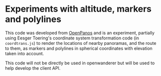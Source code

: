 # Experiments with altitude, markers and polylines

This code was developed from [OpenPanos](https://github.com/nickw1/openpanos) and is an experiment, partially using Eesger Toering's coordinate system transformation code (in `coordtrans.js`) to render the locations of nearby panoramas, and the route to them, as markers and polylines in spherical coordinates with elevation taken into account.

This code will not be directly be used in openwanderer but will be used to help develop the client API.
